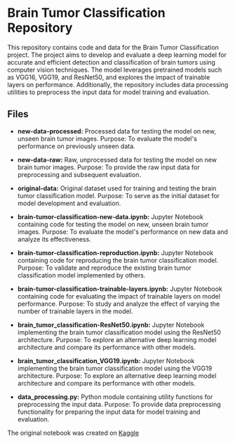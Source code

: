 # Brain Tumor Classification Repository

This repository contains code and data for the Brain Tumor Classification project. The project aims to develop and evaluate a deep learning model for accurate and efficient detection and classification of brain tumors using computer vision techniques. The model leverages pretrained models such as VGG16, VGG19, and ResNet50, and explores the impact of trainable layers on performance. Additionally, the repository includes data processing utilities to preprocess the input data for model training and evaluation.

## Files

- **new-data-processed:** Processed data for testing the model on new, unseen brain tumor images. Purpose: To evaluate the model's performance on previously unseen data.

- **new-data-raw:** Raw, unprocessed data for testing the model on new brain tumor images. Purpose: To provide the raw input data for preprocessing and subsequent evaluation.

- **original-data:** Original dataset used for training and testing the brain tumor classification model. Purpose: To serve as the initial dataset for model development and evaluation.

- **brain-tumor-classification-new-data.ipynb:** Jupyter Notebook containing code for testing the model on new, unseen brain tumor images. Purpose: To evaluate the model's performance on new data and analyze its effectiveness.

- **brain-tumor-classification-reproduction.ipynb:** Jupyter Notebook containing code for reproducing the brain tumor classification model. Purpose: To validate and reproduce the existing brain tumor classification model implemented by others.

- **brain-tumor-classification-trainable-layers.ipynb:** Jupyter Notebook containing code for evaluating the impact of trainable layers on model performance. Purpose: To study and analyze the effect of varying the number of trainable layers in the model.

- **brain_tumor_classification-ResNet50.ipynb:** Jupyter Notebook implementing the brain tumor classification model using the ResNet50 architecture. Purpose: To explore an alternative deep learning model architecture and compare its performance with other models.

- **brain_tumor_classification_VGG19.ipynb:** Jupyter Notebook implementing the brain tumor classification model using the VGG19 architecture. Purpose: To explore an alternative deep learning model architecture and compare its performance with other models.

- **data_processing.py:** Python module containing utility functions for preprocessing the input data. Purpose: To provide data preprocessing functionality for preparing the input data for model training and evaluation.

The original notebook was created on [Kaggle](https://www.kaggle.com/code/mushfirat/brain-tumor-classification-accuracy-96)
